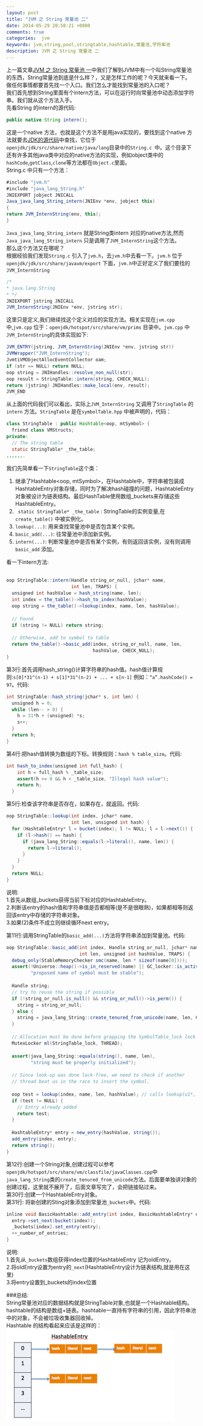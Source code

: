 ```yaml
---
layout: post
title: "JVM 之 String 常量池 二"
date: 2014-05-29 20:58:21 +0800
comments: true
categories:  jvm
keywords: jvm,string,pool,stringtable,hashtable,常量池,字符串池
description: JVM 之 String 常量池 二 
---
```


上一篇文章[JVM 之 String 常量池 一](/blog/2014/05/27/runtime-string-pool-1)中我们了解到JVM中有一个叫String常量池的东西，String常量池到底是什么样？，又是怎样工作的呢？今天就来看一下。  
做任何事情都要首先找一个入口。我们怎么才能找到常量池的入口呢？  
我们首先想到String里面有个intern方法，可以在运行时向常量池中动态添加字符串。我们就从这个方法入手。  
先看String 的intern的源代码:  
```java
public native String intern();
```
这是一个native 方法，也就是这个方法不是用java实现的，要找到这个native 方法就要去[JDK的源代码](http://openjdk.java.net/)中查找，它位于`openjdk/jdk/src/share/native/java/lang`目录中的`String.c `中。这个目录下还有许多其他java类中对应的native方法的实现，例如object类中的`hashCode`,`getClass`,`clone`等方法都在`Object.c`里面。   
String.c 中只有一个方法：  
```java
#include "jvm.h"
#include "java_lang_String.h"
JNIEXPORT jobject JNICALL
Java_java_lang_String_intern(JNIEnv *env, jobject this)
{
return JVM_InternString(env, this);
}
```
<!--more-->
`Java_java_lang_String_intern` 就是String类intern 对应的native方法,然而`Java_java_lang_String_intern` 只是调用了`JVM_InternString`这个方法。  
那么这个方法又在哪呢？  
根据经验我们发现`String.c` 引入了`jvm.h`，去`jvm.h`中去看一下。`jvm.h` 位于`openjdk/jdk/src/share/javavm/export` 下面，`jvm.h`中正好定义了我们要找的`JVM_InternString`  
```java
/*
* java.lang.String
* */
JNIEXPORT jstring JNICALL
JVM_InternString(JNIEnv *env, jstring str);
```  
这里只是定义,我们继续找这个定义对应的实现方法。相关实现在`jvm.cpp`中,`jvm.cpp` 位于：`openjdk/hotspot/src/share/vm/prims` 目录中。`jvm.cpp` 中`JVM_InternString`的具体实现如下:  
```java
JVM_ENTRY(jstring, JVM_InternString(JNIEnv *env, jstring str))
JVMWrapper("JVM_InternString");
JvmtiVMObjectAllocEventCollector oam;
if (str == NULL) return NULL;
oop string = JNIHandles::resolve_non_null(str);
oop result = StringTable::intern(string, CHECK_NULL);
return (jstring) JNIHandles::make_local(env, result);
JVM_END
```
从上面的代码我们可以看出，实际上`JVM_InternString` 又调用了`StringTable` 的 `intern` 方法。`StringTable` 是在`symbolTable.hpp`  中被声明的，代码：  
```java
class StringTable : public Hashtable<oop, mtSymbol> {
  friend class VMStructs;
private:
  // The string table
  static StringTable* _the_table;
.......
```
我们先简单看一下`StringTable`这个类：   
1.  继承了Hashtable<oop, mtSymbol>，在Hashtable中，字符串被包装成HashtableEntry对象存储，同时为了解决hash碰撞的问题，HashtableEntry对象被设计为链表结构。最后HashTable使用数组_buckets来存储这些HashtableEntry。   
2. ` static StringTable* _the_table` : StringTable的实例变量,在`create_table()` 中被实例化。  
3. `lookup(...)`: 用来查找常量池中是否包含某个实例。  
4. `basic_add(...)`: 往常量池中添加新实例。  
5. `intern(...)`: 判断常量池中是否有某个实例，有则返回该实例，没有则调用`basic_add` 添加。  

看一下intern方法:  
```java

oop StringTable::intern(Handle string_or_null, jchar* name,
                        int len, TRAPS) {
  unsigned int hashValue = hash_string(name, len);
  int index = the_table()->hash_to_index(hashValue);
  oop string = the_table()->lookup(index, name, len, hashValue);

  // Found
  if (string != NULL) return string;

  // Otherwise, add to symbol to table
  return the_table()->basic_add(index, string_or_null, name, len,
                                hashValue, CHECK_NULL);
}
```
第3行:首先调用hash_string()计算字符串的hash值。hash值计算规则:`s[0]*31^(n-1) + s[1]*31^(n-2) + ... + s[n-1]` 例如：`“a”.hashCode() = 97`。代码:  
```java
int StringTable::hash_string(jchar* s, int len) {
  unsigned h = 0;
  while (len-- > 0) {
    h = 31*h + (unsigned) *s;
    s++;
  }
  return h;
}
```
第4行:把hash值转换为数组的下标。转换规则：`hash % table_size`。代码:  
```java
int hash_to_index(unsigned int full_hash) {
    int h = full_hash % _table_size;
    assert(h >= 0 && h < _table_size, "Illegal hash value");
    return h;
  }
```
第5行:检查该字符串是否存在，如果存在，就返回。代码:
```java
oop StringTable::lookup(int index, jchar* name,
                        int len, unsigned int hash) {
  for (HashtableEntry* l = bucket(index); l != NULL; l = l->next()) {
    if (l->hash() == hash) {
      if (java_lang_String::equals(l->literal(), name, len)) {
        return l->literal();
      }
    }
  }
  return NULL;
}
```
说明:  
1.首先从数组_buckets获得当前下标对应的HashtableEntry。   
2.判断该entry的hash值和字符串值是否都相等(是不是很眼熟)，如果都相等则返回该entry中存储的字符串对象。  
3.如果(2)条件不成立则继续循环next entry。  

第11行:调用StringTable的`basic_add(...)`方法将字符串添加到常量池。代码:  
```java
oop StringTable::basic_add(int index, Handle string_or_null, jchar* name,
                           int len, unsigned int hashValue, TRAPS) {
  debug_only(StableMemoryChecker smc(name, len * sizeof(name[0])));
  assert(!Universe::heap()->is_in_reserved(name) || GC_locker::is_active(),
         "proposed name of symbol must be stable");

  Handle string;
  // try to reuse the string if possible
  if (!string_or_null.is_null() && string_or_null()->is_perm()) {
    string = string_or_null;
  } else {
    string = java_lang_String::create_tenured_from_unicode(name, len, CHECK_NULL);
  }

  // Allocation must be done before grapping the SymbolTable_lock lock
  MutexLocker ml(StringTable_lock, THREAD);

  assert(java_lang_String::equals(string(), name, len),
         "string must be properly initialized");

  // Since look-up was done lock-free, we need to check if another
  // thread beat us in the race to insert the symbol.

  oop test = lookup(index, name, len, hashValue); // calls lookup(u1*, int)
  if (test != NULL) {
    // Entry already added
    return test;
  }

  HashtableEntry* entry = new_entry(hashValue, string());
  add_entry(index, entry);
  return string();
}
```

第12行:创建一个String对象,创建过程可以参考`openjdk/hotspot/src/share/vm/classfile/javaClasses.cpp`中`java_lang_String`类的`create_tenured_from_unicode`方法。后面要单独讲对象的创建过程，这里就不展开了，后面文章写完了，会把链接贴过来。  
第30行:创建一个HashtableEntry对象。  
第31行: 将新创建的Sting对象添加到常量池`_buckets`中。代码:  
```java
inline void BasicHashtable::add_entry(int index, BasicHashtableEntry* entry) {
  entry->set_next(bucket(index));
  _buckets[index].set_entry(entry);
  ++_number_of_entries;
}
```
说明:  
1.首先从`_buckets`数组获得index位置的HashtableEntry 记为oldEntry。   
2.将oldEntry设置为entry的`_next`(HashtableEntry设计为链表结构,就是用在这里)  
3.将entry设置到_buckets的index位置  

###总结:  
String常量池对应的数据结构就是StringTable对象,也就是一个Hashtable结构。hashtable的结构是数组+链表。hashtable一直持有字符串的引用，因此字符串池中的对象，不会被垃圾收集器回收掉。  
Hashtable 的结构看起来应该是这样的：  
![Hasttable](/images/blog/2014-06/20140602-hashtable.png)
